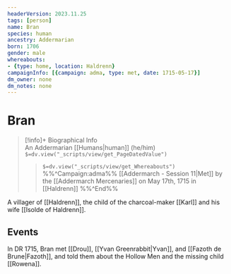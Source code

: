 ```yaml
---
headerVersion: 2023.11.25
tags: [person]
name: Bran
species: human
ancestry: Addermarian
born: 1706
gender: male
whereabouts:
- {type: home, location: Haldrenn}
campaignInfo: [{campaign: adma, type: met, date: 1715-05-17}]
dm_owner: none
dm_notes: none
---
```

# Bran
>[!info]+ Biographical Info  
> An Addermarian [[Humans|human]] (he/him)  
> `$=dv.view("_scripts/view/get_PageDatedValue")`  
>> `$=dv.view("_scripts/view/get_Whereabouts")`  
>> %%^Campaign:adma%% [[Addermarch - Session 11|Met]] by the [[Addermarch Mercenaries]] on May 17th, 1715 in [[Haldrenn]] %%^End%%

A villager of [[Haldrenn]], the child of the charcoal-maker [[Karl]] and his wife [[Isolde of Haldrenn]]. 
## Events
In DR 1715, Bran met [[Drou]], [[Yvan Greenrabbit|Yvan]], and [[Fazoth de Brune|Fazoth]], and told them about the Hollow Men and the missing child [[Rowena]]. 

